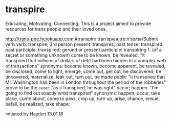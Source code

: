 # transpire
Educating, Motivating, Connecting. This is a project aimed to provide resources for trans people and their loved ones. 

http://trans-pire.herokuapp.com
#transpire
tranˈspʌɪə,trɑːnˈspʌɪə/Submit
verb
verb: transpire; 3rd person present: transpires; past tense: transpired; past participle: transpired; gerund or present participle: transpiring
1.
(of a secret or something unknown) come to be known; be revealed.
"it transpired that millions of dollars of debt had been hidden in a complex web of transactions"
synonyms:	become known, become apparent, be revealed, be disclosed, come to light, emerge, come out, get out, be discovered, be uncovered, materialize, leak out, turn out, be made public
"it transpired that Mr. Washington had been in London throughout the period of the robberies"
prove to be the case.
"as it transpired, he was right"
occur; happen.
"I'm going to find out exactly what transpired"
synonyms:	happen, occur, take place, come about, come to pass, crop up, turn up, arise, chance, ensue, befall, be realized, take shape; 

Initiated by Hayden 13.01.18
